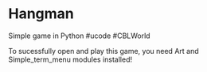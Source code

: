 # Hangman
Simple game in Python
#ucode #CBLWorld

To sucessfully open and play this game, you need Art and Simple_term_menu modules installed!
